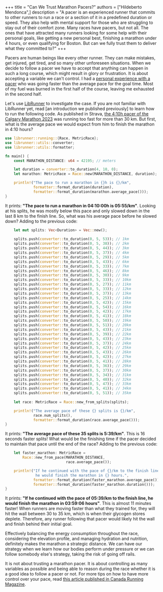 +++
title = "Can We Trust Marathon Pacers?"
authors = ["Hildeberto Mendonca",]
description = "A pacer is an experienced runner that commits to other runners to run a race or a section of it in a predefined duration or speed. They also help with mental support for those who are struggling to stay out of their comfort zone. Many races have pacers, but not all. The ones that have attracted many runners looking for some help with their personal goals, like getting a new personal best, finishing a marathon under 4 hours, or even qualifying for Boston. But can we fully trust them to deliver what they committed to?"
+++

Pacers are human beings like every other runner. They can make mistakes, get injured, get tired, and so many other unforeseen situations. When we decide to follow a pacer we have to accept that anything can happen in such a long course, which might result in glory or frustration. It is about accepting a variable we can't control. I had a [personal experience with a pacer](https://www.hildeberto.com/sports/2023/05/calgary-marathon.html) who was going faster than the average pace for the goal time. Most of my fuel was burned in the first half of the course, leaving me exhausted in the second half.

Let's use [LibRunner](https://crates.io/crates/librunner) to investigate the case. If you are not familiar with LibRunner yet, read [an introduction we published previously] to learn how to run the following code. As published in Strava, [the 4:10h pacer of the Calgary Marathon 2023](https://www.strava.com/activities/9159132215/overview) was running too fast for more than 30 km. But first, what is the average pace we would expect from him to finish the marathon in 4:10 hours?

```rust
use librunner::running::{Race, MetricRace};
use librunner::utils::converter;
use librunner::utils::formatter;

fn main() {
    const MARATHON_DISTANCE: u64 = 42195; // meters

    let duration = converter::to_duration(4, 10, 0);
    let marathon: MetricRace = Race::new(MARATHON_DISTANCE, duration);

    println!("The pace to run a marathon in {}h is {}/km", 
             formatter::format_duration(duration), 
             formatter::format_duration(marathon.average_pace()));
}
```
It prints: **"The pace to run a marathon in 04:10:00h is 05:55/km"**. Looking at his splits, he was mostly below this pace and only slowed down in the last 8 km to the finish line. So, what was his average pace before he slowed down? Adding to the previous code:

```rust
    let mut splits: Vec<Duration> = Vec::new();
    
    splits.push(converter::to_duration(0, 5, 53)); // 1km
    splits.push(converter::to_duration(0, 5, 38)); // 2km
    splits.push(converter::to_duration(0, 5, 44)); // 3km
    splits.push(converter::to_duration(0, 5, 37)); // 4km
    splits.push(converter::to_duration(0, 5, 29)); // 5km
    splits.push(converter::to_duration(0, 5, 43)); // 6km
    splits.push(converter::to_duration(0, 5, 33)); // 7km
    splits.push(converter::to_duration(0, 5, 46)); // 8km
    splits.push(converter::to_duration(0, 5, 30)); // 9km
    splits.push(converter::to_duration(0, 5, 33)); // 10km
    splits.push(converter::to_duration(0, 5, 27)); // 11km
    splits.push(converter::to_duration(0, 5, 33)); // 12km
    splits.push(converter::to_duration(0, 5, 37)); // 13km
    splits.push(converter::to_duration(0, 5, 25)); // 14km
    splits.push(converter::to_duration(0, 5, 42)); // 15km
    splits.push(converter::to_duration(0, 5, 54)); // 16km
    splits.push(converter::to_duration(0, 5, 42)); // 17km
    splits.push(converter::to_duration(0, 5, 41)); // 18km
    splits.push(converter::to_duration(0, 5, 50)); // 19km
    splits.push(converter::to_duration(0, 5, 51)); // 20km
    splits.push(converter::to_duration(0, 5, 43)); // 21km
    splits.push(converter::to_duration(0, 5, 39)); // 22km
    splits.push(converter::to_duration(0, 5, 43)); // 23km
    splits.push(converter::to_duration(0, 5, 37)); // 24km
    splits.push(converter::to_duration(0, 5, 42)); // 25km
    splits.push(converter::to_duration(0, 5, 43)); // 26km
    splits.push(converter::to_duration(0, 5, 42)); // 27km
    splits.push(converter::to_duration(0, 5, 41)); // 28km
    splits.push(converter::to_duration(0, 5, 36)); // 29km
    splits.push(converter::to_duration(0, 5, 37)); // 30km
    splits.push(converter::to_duration(0, 5, 34)); // 31km
    splits.push(converter::to_duration(0, 5, 40)); // 32km
    splits.push(converter::to_duration(0, 5, 47)); // 33km
    splits.push(converter::to_duration(0, 5, 41)); // 34km
    splits.push(converter::to_duration(0, 5, 51)); // 35km
    
    let race: MetricRace = Race::new_from_splits(splits);

    println!("The average pace of these {} splits is {}/km",
             race.num_splits(),
             formatter::format_duration(race.average_pace()));
}
```
It prints: **"The average pace of these 35 splits is 5:39/km"**. This is 16 seconds faster splits! What would be the finishing time if the pacer decided to maintain that pace until the end of the race? Adding to the previous code:

```rust
    let faster_marathon: MetricRace = 
        Race::new_from_pace(MARATHON_DISTANCE, 
                            race.average_pace());

    println!("If he continued with the pace of {}/km to the finish line, \ 
              he would finish the marathon in {} hours.",
             formatter::format_duration(faster_marathon.average_pace()),
             formatter::format_duration(faster_marathon.duration()));
}
```
It prints: **"If he continued with the pace of 05:39/km to the finish line, he would finish the marathon in 03:59:06 hours"**. This is almost 11 minutes faster! When runners are moving faster than what they trained for, they will hit the wall between 30 to 35 km, which is when their glycogen stores deplete. Therefore, any runner following that pacer would likely hit the wall and finish behind their initial goal.

Effectively balancing the energy consumption throughout the race, considering the elevation profile, and managing hydration and nutrition, definitely makes the marathon a strategic distance. We can have our strategy when we learn how our bodies perform under pressure or we can follow somebody else's strategy, taking the risk of going off rails.

It is not about trusting a marathon pacer. It is about controlling as many variables as possible and being able to reason during the race whether it is a good idea to follow a pacer or not. For more tips on how to have more control over your pace, read [this article published in Canada Running Magazine](https://runningmagazine.ca/sections/training/3-tips-for-nailing-the-perfect-pace-on-race-day/).